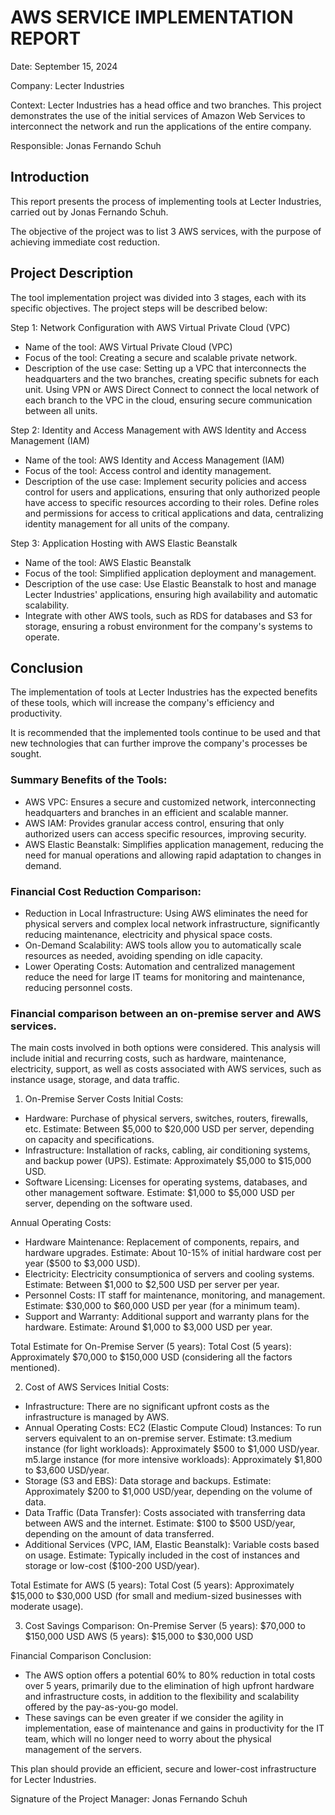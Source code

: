 # AWS SERVICE IMPLEMENTATION REPORT
         
Date: September 15, 2024
 
Company: Lecter Industries
 
Context: Lecter Industries has a head office and two branches. 
This project demonstrates the use of the initial services of Amazon Web Services to interconnect the network and run the applications of the entire company.

Responsible: Jonas Fernando Schuh

## Introduction
This report presents the process of implementing tools at Lecter Industries, carried out by Jonas Fernando Schuh.

The objective of the project was to list 3 AWS services, with the purpose of achieving immediate cost reduction.

## Project Description
The tool implementation project was divided into 3 stages, each with its specific objectives. The project steps will be described below:

Step 1: Network Configuration with AWS Virtual Private Cloud (VPC)
- Name of the tool: AWS Virtual Private Cloud (VPC)
- Focus of the tool: Creating a secure and scalable private network.
- Description of the use case: Setting up a VPC that interconnects the headquarters and the two branches, creating specific subnets for each unit. Using VPN or AWS Direct Connect to connect the local network of each branch to the VPC in the cloud, ensuring secure communication between all units.

Step 2: Identity and Access Management with AWS Identity and Access Management (IAM)
- Name of the tool: AWS Identity and Access Management (IAM)
- Focus of the tool: Access control and identity management.
- Description of the use case: Implement security policies and access control for users and applications, ensuring that only authorized people have access to specific resources according to their roles. Define roles and permissions for access to critical applications and data, centralizing identity management for all units of the company.

Step 3: Application Hosting with AWS Elastic Beanstalk
- Name of the tool: AWS Elastic Beanstalk
- Focus of the tool: Simplified application deployment and management.
- Description of the use case: Use Elastic Beanstalk to host and manage Lecter Industries' applications, ensuring high availability and automatic scalability.
- Integrate with other AWS tools, such as RDS for databases and S3 for storage, ensuring a robust environment for the company's systems to operate.

## Conclusion
The implementation of tools at Lecter Industries has the expected benefits of these tools, which will increase the company's efficiency and productivity.

It is recommended that the implemented tools continue to be used and that new technologies that can further improve the company's processes be sought.

### Summary Benefits of the Tools:
- AWS VPC: Ensures a secure and customized network, interconnecting headquarters and branches in an efficient and scalable manner.
- AWS IAM: Provides granular access control, ensuring that only authorized users can access specific resources, improving security.
- AWS Elastic Beanstalk: Simplifies application management, reducing the need for manual operations and allowing rapid adaptation to changes in demand.

### Financial Cost Reduction Comparison:
- Reduction in Local Infrastructure: Using AWS eliminates the need for physical servers and complex local network infrastructure, significantly reducing maintenance, electricity and physical space costs.
- On-Demand Scalability: AWS tools allow you to automatically scale resources as needed, avoiding spending on idle capacity.
- Lower Operating Costs: Automation and centralized management reduce the need for large IT teams for monitoring and maintenance, reducing personnel costs.

### Financial comparison between an on-premise server and AWS services.

The main costs involved in both options were considered. This analysis will include initial and recurring costs, such as hardware, maintenance, electricity, support, as well as costs associated with AWS services, such as instance usage, storage, and data traffic.

1. On-Premise Server Costs
Initial Costs:
- Hardware: Purchase of physical servers, switches, routers, firewalls, etc.
Estimate: Between $5,000 to $20,000 USD per server, depending on capacity and specifications.
- Infrastructure: Installation of racks, cabling, air conditioning systems, and backup power (UPS).
Estimate: Approximately $5,000 to $15,000 USD.
- Software Licensing: Licenses for operating systems, databases, and other management software.
Estimate: $1,000 to $5,000 USD per server, depending on the software used.

Annual Operating Costs:
- Hardware Maintenance: Replacement of components, repairs, and hardware upgrades.
Estimate: About 10-15% of initial hardware cost per year ($500 to $3,000 USD).
- Electricity: Electricity consumptionica of servers and cooling systems.
Estimate: Between $1,000 to $2,500 USD per server per year.
- Personnel Costs: IT staff for maintenance, monitoring, and management.
Estimate: $30,000 to $60,000 USD per year (for a minimum team).
- Support and Warranty: Additional support and warranty plans for the hardware.
Estimate: Around $1,000 to $3,000 USD per year.

Total Estimate for On-Premise Server (5 years):
Total Cost (5 years): Approximately $70,000 to $150,000 USD (considering all the factors mentioned).

2. Cost of AWS Services
Initial Costs:
- Infrastructure: There are no significant upfront costs as the infrastructure is managed by AWS.
- Annual Operating Costs:
EC2 (Elastic Compute Cloud) Instances: To run servers equivalent to an on-premise server.
Estimate: t3.medium instance (for light workloads): Approximately $500 to $1,000 USD/year. m5.large instance (for more intensive workloads): Approximately $1,800 to $3,600 USD/year.
- Storage (S3 and EBS): Data storage and backups.
Estimate: Approximately $200 to $1,000 USD/year, depending on the volume of data.
- Data Traffic (Data Transfer): Costs associated with transferring data between AWS and the internet.
Estimate: $100 to $500 USD/year, depending on the amount of data transferred.
- Additional Services (VPC, IAM, Elastic Beanstalk): Variable costs based on usage.
Estimate: Typically included in the cost of instances and storage or low-cost ($100-200 USD/year).

Total Estimate for AWS (5 years):
Total Cost (5 years): Approximately $15,000 to $30,000 USD (for small and medium-sized businesses with moderate usage).

3. Cost Savings Comparison:
On-Premise Server (5 years): $70,000 to $150,000 USD
AWS (5 years): $15,000 to $30,000 USD

Financial Comparison Conclusion:
- The AWS option offers a potential 60% to 80% reduction in total costs over 5 years, primarily due to the elimination of high upfront hardware and infrastructure costs, in addition to the flexibility and scalability offered by the pay-as-you-go model.
- These savings can be even greater if we consider the agility in implementation, ease of maintenance and gains in productivity for the IT team, which will no longer need to worry about the physical management of the servers.

This plan should provide an efficient, secure and lower-cost infrastructure for Lecter Industries.

Signature of the Project Manager: 
Jonas Fernando Schuh
